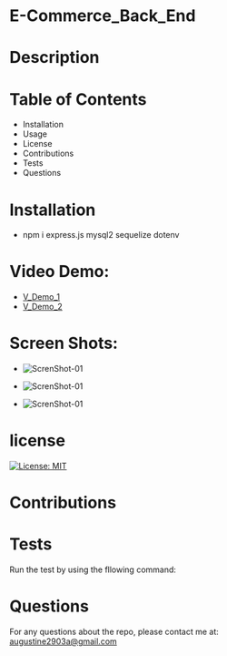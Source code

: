 # E-Commerce_Back_End

# Description

# Table of Contents


* Installation
* Usage
* License
* Contributions
* Tests
* Questions

# Installation

*  npm i express.js mysql2 sequelize dotenv

 # Video Demo:

 * [V_Demo_1](https://watch.screencastify.com/v/A5oWD6hNDnyCJLcInxcc)
 * [V_Demo_2](https://watch.screencastify.com/v/gbjAyuSwaKVtj1hB9gwx)

 # Screen Shots:
 *  ![ScrenShot-01](./images/img1.gpn)  

 *  ![ScrenShot-01](images/img2.gpn)  

 *  ![ScrenShot-01](images/img3.gpn)  



# license

[![License: MIT](https://img.shields.io/badge/License-MIT-yellow.svg)](https://opensource.org/licenses/MIT)

# Contributions

# Tests

 Run the test by using the fllowing command:


 # Questions

 For any questions about the repo, please contact me at: augustine2903a@gmail.com 